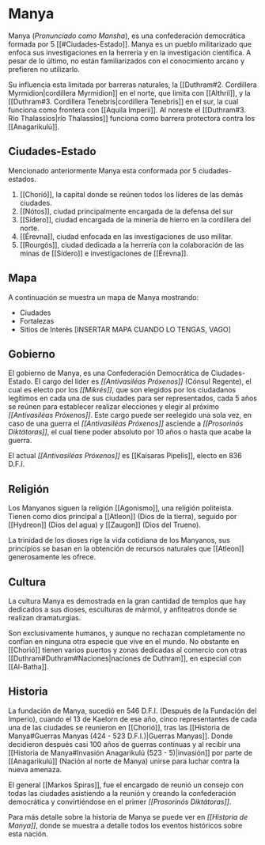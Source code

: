 # Manya

Manya (*Pronunciado como Mansha*), es una confederación democrática formada por 5 [[#Ciudades-Estado]]. Manya es un pueblo militarizado que enfoca sus investigaciones en la herrería y en la investigación científica. A pesar de lo último, no están familiarizados con el conocimiento arcano y prefieren no utilizarlo.

Su influencia esta limitada por barreras naturales, la [[Duthram#2. Cordillera Myrmidion|cordillera Myrmidion]] en el norte, que limita con [[Althril]], y la [[Duthram#3. Cordillera Tenebris|cordillera Tenebris]] en el sur, la cual funciona como frontera con [[Aquila Imperii]]. Al noreste el [[Duthram#3. Río Thalassios|río Thalassios]] funciona como barrera protectora contra los [[Anagarikulú]].

## Ciudades-Estado

Mencionado anteriormente Manya esta conformada por 5 ciudades-estados.
1. [[Chorió]], la capital donde se reúnen todos los líderes de las demás ciudades.
2. [[Nótos]], ciudad principalmente encargada de la defensa del sur
3. [[Sídero]], ciudad encargada de la minería de hierro en la cordillera del norte.
4. [[Érevna]], ciudad enfocada en las investigaciones de uso militar.
5. [[Rourgós]], ciudad dedicada a la herrería con la colaboración de las minas de [[Sídero]] e investigaciones de [[Érevna]].

## Mapa

A continuación se muestra un mapa de Manya mostrando:
 - Ciudades
 - Fortalezas
 - Sitios de Interés
[INSERTAR MAPA CUANDO LO TENGAS, VAGO]

## Gobierno

El gobierno de Manya, es una Confederación Democrática de Ciudades-Estado. El cargo del líder es *[[Antivasiléas Próxenos]]* (Cónsul Regente), el cual es electo por los *[[Mikrés]]*, que son elegidos por los ciudadanos legítimos en cada una de sus ciudades para ser representados, cada 5 años se reúnen para establecer realizar elecciones y elegir al próximo  *[[Antivasiléas Próxenos]]*. Este cargo puede ser reelegido una sola vez, en caso de una guerra el *[[Antivasiléas Próxenos]]* asciende a *[[Prosorinós Diktátoras]]*, el cual tiene poder absoluto por 10 años o hasta que acabe la guerra.

El actual *[[Antivasiléas Próxenos]]* es [[Kaísaras Pipelis]], electo en 836 D.F.I.

## Religión

Los Manyanos siguen la religión [[Agonismo]], una religión politeísta. Tienen como dios principal a [[Atleon]] (Dios de la tierra), seguido por [[Hydreon]] (Dios del agua) y [[Zaugon]] (Dios del Trueno).

La trinidad de los dioses rige la vida cotidiana de los Manyanos, sus principios se basan en la obtención de recursos naturales que [[Atleon]] generosamente les ofrece. 

## Cultura

La cultura Manya es demostrada en la gran cantidad de templos que hay dedicados a sus dioses, esculturas de mármol, y anfiteatros donde se realizan dramaturgias.

Son exclusivamente humanos, y aunque no rechazan completamente no confían en ninguna otra especie que vive en el mundo. No obstante en [[Chorió]] tienen varios puertos y zonas dedicadas al comercio con otras [[Duthram#Duthram#Naciones|naciones de Duthram]], en especial con [[Al-Batha]].

## Historia

La fundación de Manya, sucedió en 546 D.F.I. (Después de la Fundación del Imperio), cuando el 13 de Kaelorn de ese año, cinco representantes de cada una de las ciudades se reunieron en [[Chorió]], tras las [[Historia de Manya#Guerras Manyas (424 - 523 D.F.I.)|Guerras Manyas]]. Donde decidieron después casi 100 años de guerras continuas y al recibir una [[Historia de Manya#Invasión Anagarikulú (523 - 5)|invasión]] por parte de [[Anagarikulú]] (Nación al norte de Manya) unirse para luchar contra la nueva amenaza.

El general [[Markos Spiras]], fue el encargado de reunió un consejo con todas las ciudades asistiendo a la reunión y creando la confederación democrática y convirtiéndose en el primer *[[Prosorinós Diktátoras]]*. 

Para más detalle sobre la historia de Manya se puede ver en *[[Historia de Manya]]*, donde se muestra a detalle todos los eventos históricos sobre esta nación.